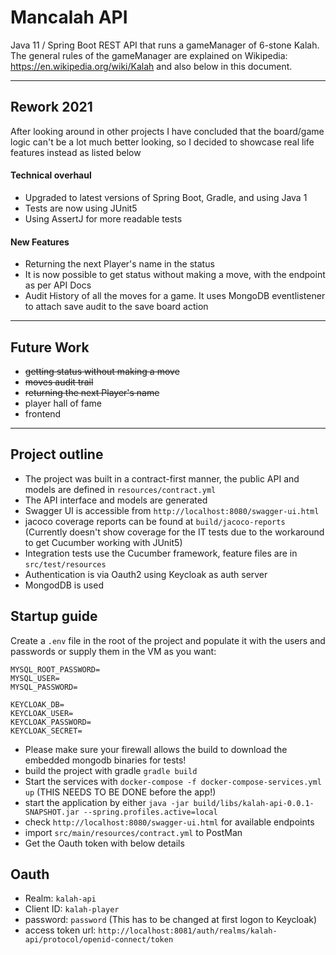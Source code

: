 # Mancalah API

Java 11 / Spring Boot REST API that runs a gameManager of 6-stone Kalah. The general rules of the gameManager are explained on Wikipedia: https://en.wikipedia.org/wiki/Kalah and also below in this document. 

---
## Rework 2021
After looking around in other projects I have concluded that the board/game logic can't be a lot much better looking, so I decided to showcase real life features instead as listed below

#### Technical overhaul
- Upgraded to latest versions of Spring Boot, Gradle, and using Java 1
- Tests are now using JUnit5
- Using AssertJ for more readable tests

#### New Features
- Returning the next Player's name in the status
- It is now possible to get status without making a move, with the endpoint as per API Docs
- Audit History of all the moves for a game. It uses MongoDB eventlistener to attach save audit to the save board action

---

## Future Work
- ~~getting status without making a move~~
- ~~moves audit trail~~
- ~~returning the next Player's name~~
- player hall of fame
- frontend

---

## Project outline

- The project was built in a contract-first manner, the public API 
and models are defined in `resources/contract.yml` 
- The API interface and models are generated
- Swagger UI is accessible from `http://localhost:8080/swagger-ui.html`
- jacoco coverage reports can be found at `build/jacoco-reports` (Currently doesn't show coverage for the IT tests due to the workaround to get Cucumber working with JUnit5)
- Integration tests use the Cucumber framework, feature files are in `src/test/resources`
- Authentication is via Oauth2 using Keycloak as auth server
- MongodDB is used


## Startup guide

Create a `.env` file in the root of the project and populate it with the users and passwords or supply them in the VM as you want:
```
MYSQL_ROOT_PASSWORD=
MYSQL_USER=
MYSQL_PASSWORD=

KEYCLOAK_DB=
KEYCLOAK_USER=
KEYCLOAK_PASSWORD=
KEYCLOAK_SECRET=
```

* Please make sure your firewall allows the build to download the embedded mongodb binaries for tests!
* build the project with gradle `gradle build`
* Start the services with `docker-compose -f docker-compose-services.yml up` (THIS NEEDS TO BE DONE before the app!)
* start the application by either `java -jar build/libs/kalah-api-0.0.1-SNAPSHOT.jar --spring.profiles.active=local`
* check `http://localhost:8080/swagger-ui.html` for available endpoints
* import `src/main/resources/contract.yml` to PostMan
* Get the Oauth token with below details

## Oauth
* Realm: `kalah-api`
* Client ID: `kalah-player`
* password: `password` (This has to be changed at first logon to Keycloak)
* access token url: `http://localhost:8081/auth/realms/kalah-api/protocol/openid-connect/token`
